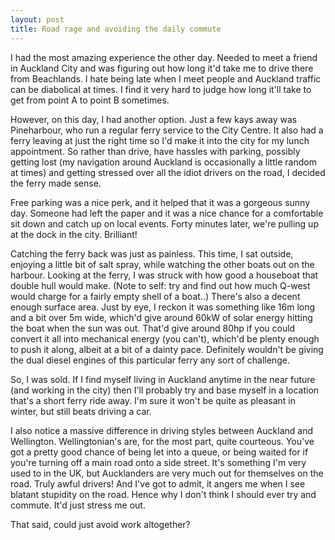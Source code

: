 ```yaml
---
layout: post
title: Road rage and avoiding the daily commute
---
```

I had the most amazing experience the other day. Needed to meet a friend in Auckland City and was figuring out how long it'd take me to drive there from Beachlands. I hate being late when I meet people and Auckland traffic can be diabolical at times. I find it very hard to judge how long it'll take to get from point A to point B sometimes.

However, on this day, I had another option. Just a few kays away was Pineharbour, who run a regular ferry service to the City Centre. It also had a ferry leaving at just the right time so I'd make it into the city for my lunch appointment. So rather than drive, have hassles with parking, possibly getting lost (my navigation around Auckland is occasionally a little random at times) and getting stressed over all the idiot drivers on the road, I decided the ferry made sense.

Free parking was a nice perk, and it helped that it was a gorgeous sunny day. Someone had left the paper and it was a nice chance for a comfortable sit down and catch up on local events. Forty minutes later, we're pulling up at the dock in the city. Brilliant!

Catching the ferry back was just as painless. This time, I sat outside, enjoying a little bit of salt spray, while watching the other boats out on the harbour. Looking at the ferry, I was struck with how good a houseboat that double hull would make. (Note to self: try and find out how much Q-west would charge for a fairly empty shell of a boat..)  There's also a decent enough surface area. Just by eye, I reckon it was something like 16m long and a bit over 5m wide, which'd give around 60kW of solar energy hitting the boat when the sun was out. That'd give around 80hp if you could convert it all into mechanical energy (you can't), which'd be plenty enough to push it along, albeit at a bit of a dainty pace. Definitely wouldn't be giving the dual diesel engines of this particular ferry any sort of challenge.

So, I was sold. If I find myself living in Auckland anytime in the near future (and working in the city) then I'll probably try and base myself in a location that's a short ferry ride away. I'm sure it won't be quite as pleasant in winter, but still beats driving a car.

I also notice a massive difference in driving styles between Auckland and Wellington. Wellingtonian's are, for the most part, quite courteous. You've got a pretty good chance of being let into a queue, or being waited for if you're turning off a main road onto a side street. It's something I'm very used to in the UK, but Aucklanders are very much out for themselves on the road. Truly awful drivers! And I've got to admit, it angers me when I see blatant stupidity on the road. Hence why I don't think I should ever try and commute. It'd just stress me out.

That said, could just avoid work altogether?